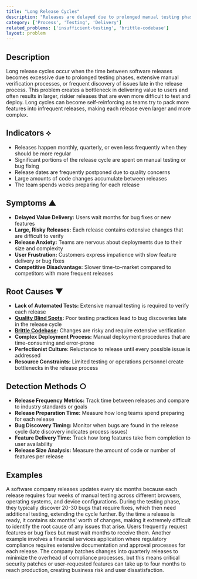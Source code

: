 ```yaml
---
title: "Long Release Cycles"
description: "Releases are delayed due to prolonged manual testing phases or last-minute bug discoveries."
category: ['Process', 'Testing', 'Delivery']
related_problems: ['insufficient-testing', 'brittle-codebase']
layout: problem
---
```


## Description

Long release cycles occur when the time between software releases becomes excessive due to prolonged testing phases, extensive manual verification processes, or frequent discovery of issues late in the release process. This problem creates a bottleneck in delivering value to users and often results in larger, riskier releases that are even more difficult to test and deploy. Long cycles can become self-reinforcing as teams try to pack more features into infrequent releases, making each release even larger and more complex.

## Indicators ⟡
- Releases happen monthly, quarterly, or even less frequently when they should be more regular
- Significant portions of the release cycle are spent on manual testing or bug fixing
- Release dates are frequently postponed due to quality concerns
- Large amounts of code changes accumulate between releases
- The team spends weeks preparing for each release

## Symptoms ▲
- **Delayed Value Delivery:** Users wait months for bug fixes or new features
- **Large, Risky Releases:** Each release contains extensive changes that are difficult to verify
- **Release Anxiety:** Teams are nervous about deployments due to their size and complexity
- **User Frustration:** Customers express impatience with slow feature delivery or bug fixes
- **Competitive Disadvantage:** Slower time-to-market compared to competitors with more frequent releases

## Root Causes ▼
- **Lack of Automated Tests:** Extensive manual testing is required to verify each release
- **[Quality Blind Spots](quality-blind-spots.md):** Poor testing practices lead to bug discoveries late in the release cycle
- **[Brittle Codebase](brittle-codebase.md):** Changes are risky and require extensive verification
- **Complex Deployment Process:** Manual deployment procedures that are time-consuming and error-prone
- **Perfectionist Culture:** Reluctance to release until every possible issue is addressed
- **Resource Constraints:** Limited testing or operations personnel create bottlenecks in the release process

## Detection Methods ○
- **Release Frequency Metrics:** Track time between releases and compare to industry standards or goals
- **Release Preparation Time:** Measure how long teams spend preparing for each release
- **Bug Discovery Timing:** Monitor when bugs are found in the release cycle (late discovery indicates process issues)
- **Feature Delivery Time:** Track how long features take from completion to user availability
- **Release Size Analysis:** Measure the amount of code or number of features per release

## Examples

A software company releases updates every six months because each release requires four weeks of manual testing across different browsers, operating systems, and device configurations. During the testing phase, they typically discover 20-30 bugs that require fixes, which then need additional testing, extending the cycle further. By the time a release is ready, it contains six months' worth of changes, making it extremely difficult to identify the root cause of any issues that arise. Users frequently request features or bug fixes but must wait months to receive them. Another example involves a financial services application where regulatory compliance requires extensive documentation and approval processes for each release. The company batches changes into quarterly releases to minimize the overhead of compliance processes, but this means critical security patches or user-requested features can take up to four months to reach production, creating business risk and user dissatisfaction.